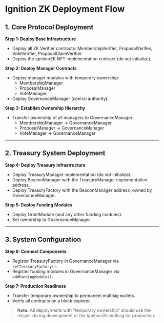 # Ignition ZK Deployment Flow

## 1. Core Protocol Deployment

**Step 1: Deploy Base Infrastructure**
- Deploy all ZK Verifier contracts: MembershipVerifier, ProposalVerifier, VoteVerifier, ProposalClaimVerifier.
- Deploy the IgnitionZK NFT implementation contract (do not initialize).

**Step 2: Deploy Manager Contracts**
- Deploy manager modules with temporary ownership:
  - MembershipManager
  - ProposalManager
  - VoteManager
- Deploy GovernanceManager (central authority).

**Step 3: Establish Ownership Hierarchy**
- Transfer ownership of all managers to GovernanceManager:
  - MembershipManager → GovernanceManager
  - ProposalManager → GovernanceManager
  - VoteManager → GovernanceManager

---

## 2. Treasury System Deployment

**Step 4: Deploy Treasury Infrastructure**
- Deploy TreasuryManager implementation (do not initialize).
- Deploy BeaconManager with the TreasuryManager implementation address.
- Deploy TreasuryFactory with the BeaconManager address, owned by GovernanceManager.

**Step 5: Deploy Funding Modules**
- Deploy GrantModule (and any other funding modules).
- Set ownership to GovernanceManager.

---

## 3. System Configuration

**Step 6: Connect Components**
- Register TreasuryFactory in GovernanceManager via `setTreasuryFactory()`.
- Register funding modules in GovernanceManager via `addFundingModule()`.

**Step 7: Production Readiness**
- Transfer temporary ownership to permanent multisig wallets.
- Verify all contracts on a block explorer.

> **Note:** All deployments with "temporary ownership" should use the relayer during development or the IgnitionZK multisig for production.